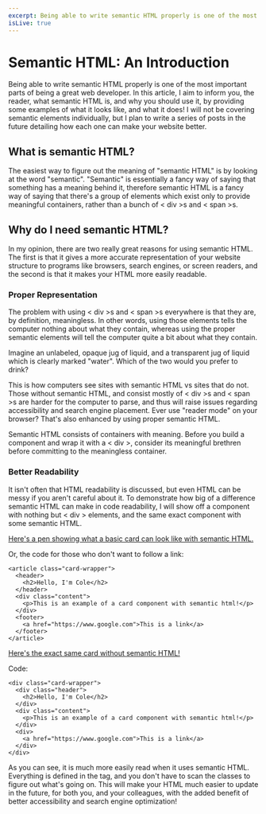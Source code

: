 ```yaml
---
excerpt: Being able to write semantic HTML properly is one of the most important parts of being a great web developer. In this article, I aim to inform you, the reader, what semantic HTML is, and why you should use it, by providing some examples of what it looks like, and what it does! I will not be covering semantic elements individually, but I plan to write a series of posts in the future detailing how each one can make your website better. 
isLive: true
---
```

# Semantic HTML: An Introduction
Being able to write semantic HTML properly is one of the most important parts of being a great web developer. In this article, I aim to inform you, the reader, what semantic HTML is, and why you should use it, by providing some examples of what it looks like, and what it does! I will not be covering semantic elements individually, but I plan to write a series of posts in the future detailing how each one can make your website better. 

<h2>What is semantic HTML?</h2>

The easiest way to figure out the meaning of "semantic HTML" is by looking at the word "semantic". "Semantic" is essentially a fancy way of saying that something has a meaning behind it, therefore semantic HTML is a fancy way of saying that there's a group of elements which exist only to provide meaningful containers, rather than a bunch of < div >s and < span >s. 

<h2>Why do I need semantic HTML?</h2>

In my opinion, there are two really great reasons for using semantic HTML. The first is that it gives a more accurate representation of your website structure to programs like browsers, search engines, or screen readers, and the second is that it makes your HTML more easily readable. 

<h3>Proper Representation</h3>

The problem with using < div >s and < span >s everywhere is that they are, by definition, meaningless. In other words, using those elements tells the computer nothing about what they contain, whereas using the proper semantic elements will tell the computer quite a bit about what they contain. 

Imagine an unlabeled, opaque jug of liquid, and a transparent jug of liquid which is clearly marked "water". Which of the two would you prefer to drink? 

This is how computers see sites with semantic HTML vs sites that do not. Those without semantic HTML, and consist mostly of < div >s and < span >s are harder for the computer to parse, and thus will raise issues regarding accessibility and search engine placement. Ever use "reader mode" on your browser? That's also enhanced by using proper semantic HTML. 

Semantic HTML consists of containers with meaning. Before you build a component and wrap it with a < div >, consider its meaningful brethren before committing to the meaningless container. 

<h3>Better Readability</h3>

It isn't often that HTML readability is discussed, but even HTML can be messy if you aren't careful about it. To demonstrate how big of a difference semantic HTML can make in code readability, I will show off a component with nothing but < div > elements, and the same exact component with some semantic HTML. 

<a href="https://codepen.io/colewalker/pen/rNarBrR">Here's a pen showing what a basic card can look like with semantic HTML.</a>

Or, the code for those who don't want to follow a link:
```
<article class="card-wrapper">
  <header>
    <h2>Hello, I'm Cole</h2>
  </header>
  <div class="content">
    <p>This is an example of a card component with semantic html!</p>
  </div>
  <footer>
    <a href="https://www.google.com">This is a link</a>
  </footer>
</article>
```

<a href="https://codepen.io/colewalker/pen/MWYBgBz">Here's the exact same card without semantic HTML!</a>

Code: 
```
<div class="card-wrapper">
  <div class="header">
    <h2>Hello, I'm Cole</h2>
  </div>
  <div class="content">
    <p>This is an example of a card component with semantic html!</p>
  </div>
  <div>
    <a href="https://www.google.com">This is a link</a>
  </div>
</div>
```

As you can see, it is much more easily read when it uses semantic HTML. Everything is defined in the tag, and you don't have to scan the classes to figure out what's going on. This will make your HTML much easier to update in the future, for both you, and your colleagues, with the added benefit of better accessibility and search engine optimization! 



